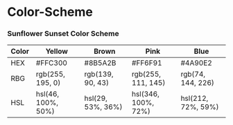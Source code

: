 # Color-Scheme
  <h3> Sunflower Sunset Color Scheme </h3>

  <table>
    <thead>
      <tr>
        <th> Color </th>
        <th>Yellow</th>
        <th>Brown</th>
        <th>Pink</th>
        <th>Blue</th>
      </tr>
    </thead>
    <tbody>
      <tr>
        <td>HEX</td>
        <td>#FFC300</td>
        <td>#8B5A2B</td>
        <td>#FF6F91</td>
        <td>#4A90E2</td>
      </tr>
      <tr>
        <td>RBG</td>
        <td>rgb(255, 195, 0)</td>
        <td>rgb(139, 90, 43)</td>
        <td>rgb(255, 111, 145)</td>
        <td>rgb(74, 144, 226)</td>
      </tr>
      <tr>
        <td>HSL</td>
         <td>hsl(46, 100%, 50%)</td>
         <td>hsl(29, 53%, 36%)</td>
        <td>hsl(346, 100%, 72%)</td>
         <td>hsl(212, 72%, 59%)</td>
    </tbody>
  </table>

</body>
</html>
